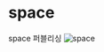 # space
space 퍼블리싱
![space](https://github.com/dongkyun2331/space/assets/119479530/3fdcbc5b-833a-4663-82f2-9641fd134a2a)
